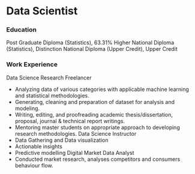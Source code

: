 # Data Scientist

### Education
Post Graduate Diploma (Statistics), 63.31%
Higher National Diploma (Statistics), Distinction
National Diploma (Upper Credit), Upper Credit

### Work Experience
Data Science Research Freelancer
- Analyzing data of various categories with applicable machine learning and statistical methodologies.
- Generating, cleaning and preparation of dataset for analysis and modeling.
- Writing, editing, and proofreading academic thesis/dissertation, proposal, journal & technical report writings.
- Mentoring master students on appropriate approach to developing research methodologies.
Data Science Instructor
- Data Gathering and Data visualization
- Actionable insights
- Predictive modelling
Digital Market Data Analyst
- Conducted market research, analyses competitors and consumers behaviour flow.
